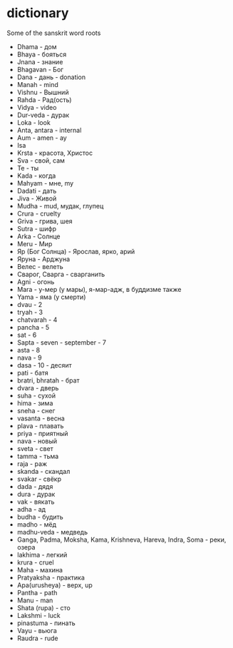 # dictionary
Some of the sanskrit word roots

- Dhama - дом
- Bhaya - бояться
- Jnana - знание
- Bhagavan - Бог
- Dana - дань - donation
- Manah - mind
- Vishnu - Вышний
- Rahda - Рад(ость)
- Vidya - video
- Dur-veda - дурак
- Loka - look
- Anta, antara - internal
- Aum - amen - ау
- Isa
- Krsta - красота, Христос
- Sva - свой, сам
- Te - ты
- Kada - когда
- Mahyam - мне, my
- Dadati - дать
- Jiva - Живой
- Mudha - mud, мудак, глупец
- Crura - cruelty
- Griva - грива, шея
- Sutra - шифр
- Arka - Солнце
- Meru - Мир
- Яр (Бог Солнца) - Ярослав, ярко, арий
- Яруна - Арджуна
- Велес - велеть
- Сварог, Сварга - сварганить
- Agni - огонь
- Mara - у-мер (у мары), я-мар-адж, в буддизме также
- Yama - яма (у смерти)
- dvau - 2
- tryah - 3
- chatvarah - 4
- pancha - 5
- sat - 6
- Sapta - seven - september - 7
- asta - 8
- nava - 9
- dasa - 10 - десяит
- pati - батя
- bratri, bhratah - брат
- dvara - дверь
- suha - сухой
- hima - зима
- sneha - снег
- vasanta - весна
- plava - плавать
- priya - приятный
- nava - новый
- sveta - свет
- tamma - тьма
- raja - раж
- skanda - скандал
- svakar - свёкр
- dada - дядя
- dura - дурак
- vak - вякать
- adha - ад
- budha - будить
- madho - мёд
- madhu-veda - медведь
- Ganga, Padma, Moksha, Kama, Krishneva, Hareva, Indra, Soma - реки, озера
- lakhima - легкий
- krura - cruel
- Maha - махина
- Pratyaksha - практика
- Apa(urusheya) - верх, up
- Pantha - path
- Manu - man
- Shata (rupa) - сто
- Lakshmi - luck
- pinastuma - пинать
- Vayu - вьюга
- Raudra - rude

